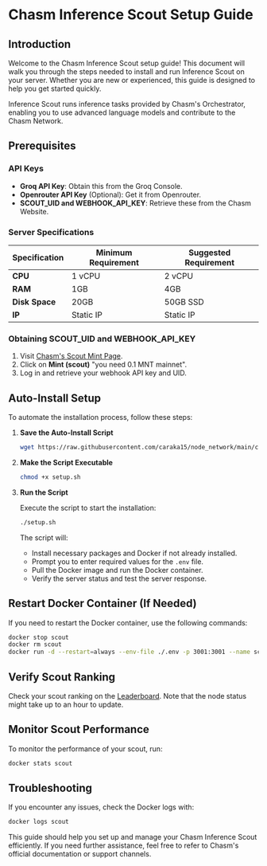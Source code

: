# Chasm Inference Scout Setup Guide

## Introduction

Welcome to the Chasm Inference Scout setup guide! This document will walk you through the steps needed to install and run Inference Scout on your server. Whether you are new or experienced, this guide is designed to help you get started quickly.

Inference Scout runs inference tasks provided by Chasm's Orchestrator, enabling you to use advanced language models and contribute to the Chasm Network.

## Prerequisites

### API Keys

- **Groq API Key**: Obtain this from the Groq Console.
- **Openrouter API Key** (Optional): Get it from Openrouter.
- **SCOUT_UID and WEBHOOK_API_KEY**: Retrieve these from the Chasm Website.

### Server Specifications

| Specification  | Minimum Requirement | Suggested Requirement |
| -------------- | ------------------- | --------------------- |
| **CPU**        | 1 vCPU              | 2 vCPU                |
| **RAM**        | 1GB                 | 4GB                   |
| **Disk Space** | 20GB                | 50GB SSD              |
| **IP**         | Static IP           | Static IP             |

### Obtaining SCOUT_UID and WEBHOOK_API_KEY

1. Visit [Chasm's Scout Mint Page](https://scout.chasm.net/private-mint).
2. Click on **Mint (scout)** "you need 0.1 MNT mainnet".
3. Log in and retrieve your webhook API key and UID.

## Auto-Install Setup

To automate the installation process, follow these steps:

1. **Save the Auto-Install Script**
   ```bash
   wget https://raw.githubusercontent.com/caraka15/node_network/main/chasm/setup.sh
   ```
2. **Make the Script Executable**

   ```bash
   chmod +x setup.sh
   ```

3. **Run the Script**

   Execute the script to start the installation:

   ```bash
   ./setup.sh
   ```

   The script will:

   - Install necessary packages and Docker if not already installed.
   - Prompt you to enter required values for the `.env` file.
   - Pull the Docker image and run the Docker container.
   - Verify the server status and test the server response.

## Restart Docker Container (If Needed)

If you need to restart the Docker container, use the following commands:

```bash
docker stop scout
docker rm scout
docker run -d --restart=always --env-file ./.env -p 3001:3001 --name scout chasmtech/chasm-scout
```

## Verify Scout Ranking

Check your scout ranking on the [Leaderboard](https://scout.chasm.net/leaderboard?page=1). Note that the node status might take up to an hour to update.

## Monitor Scout Performance

To monitor the performance of your scout, run:

```bash
docker stats scout
```

## Troubleshooting

If you encounter any issues, check the Docker logs with:

```bash
docker logs scout
```

This guide should help you set up and manage your Chasm Inference Scout efficiently. If you need further assistance, feel free to refer to Chasm's official documentation or support channels.

